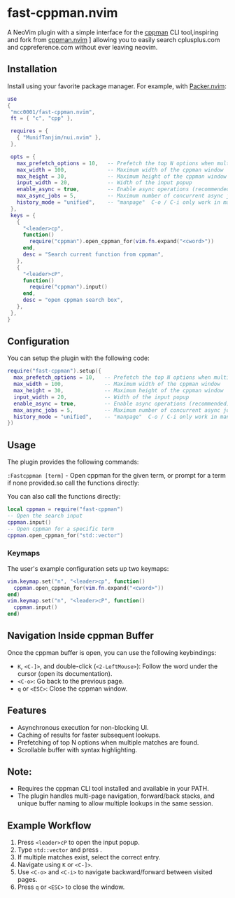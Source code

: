  # fast-cppman.nvim
 A NeoVim plugin with a simple interface for the [cppman](https://github.com/ryanmjacobs/cppman) CLI tool,inspiring and fork from [cppman.nvim](https://github.com/madskjeldgaard/cppman.nvim)
] allowing you to easily search cplusplus.com and cppreference.com without ever leaving neovim.
 ## Installation
 Install using your favorite package manager. For example, with [Packer.nvim](https://github.com/wbthomason/packer.nvim):
 ```lua
use
{
  "mcc0001/fast-cppman.nvim",
  ft = { "c", "cpp" },

  requires = {
    { "MunifTanjim/nui.nvim" },
  },

  opts = {
    max_prefetch_options = 10,   -- Prefetch the top N options when multiple matches are found
    max_width = 100,             -- Maximum width of the cppman window
    max_height = 30,             -- Maximum height of the cppman window
    input_width = 20,            -- Width of the input popup
    enable_async = true,         -- Enable async operations (recommended)
    max_async_jobs = 5,          -- Maximum number of concurrent async jobs
    history_mode = "unified",    -- "manpage"  C-o / C-i only work in man page windows. |  "unified" → C-o / C-i work in both man page and popup.
  },
  keys = {
    {
      "<leader>cp",
      function()
        require("cppman").open_cppman_for(vim.fn.expand("<cword>"))
      end,
      desc = "Search current function from cppman",
    },
    {
      "<leader>cP",
      function()
        require("cppman").input()
      end,
      desc = "open cppman search box",
    },
  },
}
 ```
 ## Configuration
 You can setup the plugin with the following code:
 ```lua
 require("fast-cppman").setup({
   max_prefetch_options = 10,   -- Prefetch the top N options when multiple matches are found
   max_width = 100,             -- Maximum width of the cppman window
   max_height = 30,             -- Maximum height of the cppman window
   input_width = 20,            -- Width of the input popup
   enable_async = true,         -- Enable async operations (recommended)
   max_async_jobs = 5,          -- Maximum number of concurrent async jobs
   history_mode = "unified",    -- "manpage"  C-o / C-i only work in man page windows. |  "unified" → C-o / C-i work in both man page and popup.
 })
 ```
 ## Usage
The plugin provides the following commands:

`:Fastcppman [term]` - Open cppman for the given term, or prompt for a term if none provided.so call the functions directly:

You can also call the functions directly:
 ```lua
 local cppman = require("fast-cppman")
 -- Open the search input
 cppman.input()
 -- Open cppman for a specific term
 cppman.open_cppman_for("std::vector")
 ```
 ### Keymaps
 The user's example configuration sets up two keymaps:
 ```lua
 vim.keymap.set("n", "<leader>cp", function()
   cppman.open_cppman_for(vim.fn.expand("<cword>"))
 end)
 vim.keymap.set("n", "<leader>cP", function()
   cppman.input()
 end)
 ```
 ## Navigation Inside cppman Buffer
 Once the cppman buffer is open, you can use the following keybindings:
 - `K`, `<C-]>`, and double-click (`<2-LeftMouse>`): Follow the word under the cursor (open its documentation).
 - `<C-o>`: Go back to the previous page.
 - `q` or `<ESC>`: Close the cppman window.
 ## Features
 - Asynchronous execution for non-blocking UI.
 - Caching of results for faster subsequent lookups.
 - Prefetching of top N options when multiple matches are found.
 - Scrollable buffer with syntax highlighting.
 ## Note:
- Requires the cppman CLI tool installed and available in your PATH.
- The plugin handles multi-page navigation, forward/back stacks, and unique buffer naming to allow multiple lookups in the same session.

## Example Workflow
1. Press `<leader>cP` to open the input popup.
2. Type `std::vector` and press <Enter>.
3. If multiple matches exist, select the correct entry.
4. Navigate using `K` or `<C-]>`.
5. Use `<C-o>` and `<C-i>` to navigate backward/forward between visited pages.
6. Press `q` or `<ESC>` to close the window.
